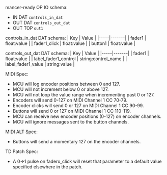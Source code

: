 mancer-ready OP IO schema:
 - IN DAT `controls_in_dat`
 - OUT DAT `controls_out_dat`
 - OUT TOP `out1`

controls_in_dat DAT schema:
| Key | Value |
|-----|-------|
| fader1 | float:value |
| fader1_click | float:value |
| button1 | float:value |

controls_out_dat DAT schema:
| Key | Value |
|-----|-------|
| fader1 | float:value |
| label_fader1_control | string:control_name |
| label_fader1_value | string:value |

MIDI Spec:
 - MCU will log encoder positions between 0 and 127.
 - MCU will not increment below 0 or above 127.
 - MCU will not loop the value range when incrementing past 0 or 127.
 - Encoders will send 0-127 on MIDI Channel 1 CC 70-79.
 - Encoder clicks will send 0 or 127 on MIDI Channel 1 CC 90-99.
 - Buttons will send 0 or 127 on MIDI Channel 1 CC 110-119.
 - MCU can receive new encoder positions (0-127) on encoder channels.
 - MCU will ignore messages sent to the button channels.

MIDI ALT Spec:
 - Buttons will send a momentary 127 on the encoder channels.

TD Patch Spec:
 - A 0->1 pulse on faderx_click will reset that parameter to a default value specified elsewhere in the patch.
